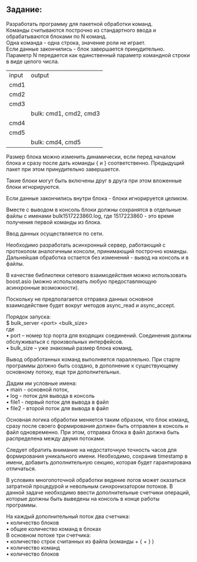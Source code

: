 <h2>Задание:</h2>
<p>Разработать программу для пакетной обработки команд.<br />
Команды считываются построчно из стандартного ввода и обрабатываются блоками
по N команд.<br />
Одна команда - одна строка, значение роли не играет.<br />
Если данные закончились - блок завершается принудительно.<br />
Параметр N передается как единственный параметр командной строки в виде целого числа.</p>
<table>
<tr><td>input</td><td>output</td></tr>
<tr><td>cmd1</td><td> </td></tr>
<tr><td>cmd2<td> </td></tr>
<tr><td>cmd3</td><td> </td></tr>
<tr><td> </td><td>bulk: cmd1, cmd2, cmd3</td></tr>
<tr><td>cmd4</td><td> </td></tr>
<tr><td>cmd5</td><td> </td></tr>
<tr><td> </td><td>bulk: cmd4, cmd5</td></tr>
</table>
<p>Размер блока можно изменить динамически, если перед началом блока и
сразу после дать команды { и } соответственно. Предыдущий пакет при
этом принудительно завершается.</p>
<p>Такие блоки могут быть включены друг в друга при этом вложенные блоки
игнорируются.</p>
<p>Если данные закончились внутри блока - блоки игнорируется целиком.</p>
<p>Вместе с выводом в консоль блоки должны сохранятся в отдельные файлы
с именами bulk1517223860.log, где 1517223860 - это время получения
первой команды из блока.</p>

<p>Ввод данных осуществляется по сети.</p>
<p>Необходимо разработать асинхронный сервер, работающий с протоколом
аналогичным консоли, принимающий построчно команды. Дальнейшая
обработка остается без изменений - вывод на консоль и в файлы.</p>
<p>В качестве библиотеки сетевого взаимодействия можно использовать
boost.asio (можно использовать любую предоставляющую асинхронные
возможности).</p>
<p>Поскольку не предполагается отправка данных основное взаимодействие
будет вокруг методов async_read и async_accept.</p>
<p>Порядок запуска:<br />
$ bulk_server &ltport&gt &ltbulk_size&gt<br />
где<br />
• port – номер tcp порта для входящих соединений. Соединения должны обслуживаться с произвольных интерфейсов.<br />
• bulk_size – уже знакомый размер блока команд.<p>

<p>Вывод обработанных команд выполняется параллельно. При старте программы должно быть
создано, в дополнение к существующему основному потоку, еще три
дополнительных.</p>
<p>Дадим им условные имена:<br />
• main - основной поток,<br />
• log - поток для вывода в консоль<br />
• file1 - первый поток для вывода в файл<br />
• file2 - второй поток для вывода в файл</ul></p>
<p>Основная логика обработки меняется таким образом, что блок команд,
сразу после своего формирования должен быть отправлен в консоль и
файл одновременно. При этом, отправка блока в файл должна быть
распределена между двумя потоками.</p>
<p>Следует обратить внимание на недостаточную точность часов для
формирования уникального имени. Необходимо, сохранив timestamp в
имени, добавить дополнительную секцию, которая будет гарантирована
отличаться.</p>
<p>В условиях многопоточной обработки ведение логов может оказаться
затратной процедурой и невольным синхронизатором потоков. В данной
задаче необходимо ввести дополнительные счетчики операций, которые
должны быть выведены на консоль в конце работы программы.</p>
<p>На каждый дополнительный поток два счетчика:<br />
• количество блоков<br />
• общее количество команд в блоках<br />
В основном потоке три счетчика:<br />
• количество строк считанных из файла (команды + { + } )<br />
• количество команд<br />
• количество блоков<br /></p>
